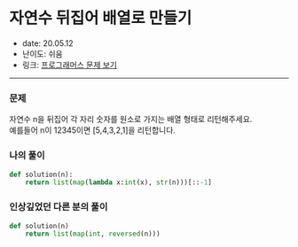 # 자연수 뒤집어 배열로 만들기
* date: 20.05.12
* 난이도: 쉬움
* 링크: [프로그래머스 문제 보기](https://programmers.co.kr/learn/courses/30/lessons/12932#)
- - - -

### 문제
자연수 n을 뒤집어 각 자리 숫자를 원소로 가지는 배열 형태로 리턴해주세요.  
예를들어 n이 12345이면 [5,4,3,2,1]을 리턴합니다.

### 나의 풀이
```python
def solution(n):
    return list(map(lambda x:int(x), str(n)))[::-1]
```

### 인상깊었던 다른 분의 풀이
```python
def solution(n)
    return list(map(int, reversed(n)))
```
